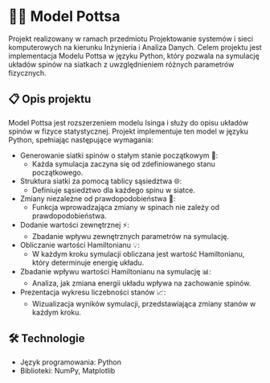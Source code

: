 # 🧑‍💻 Model Pottsa
Projekt realizowany w ramach przedmiotu Projektowanie systemów i sieci komputerowych na kierunku Inżynieria i Analiza Danych. Celem projektu jest implementacja Modelu Pottsa w języku Python, który pozwala na symulację układów spinów na siatkach z uwzględnieniem różnych parametrów fizycznych.

## 📋 Opis projektu
Model Pottsa jest rozszerzeniem modelu Isinga i służy do opisu układów spinów w fizyce statystycznej. Projekt implementuje ten model w języku Python, spełniając następujące wymagania:
* Generowanie siatki spinów o stałym stanie początkowym 🧩:
   * Każda symulacja zaczyna się od zdefiniowanego stanu początkowego.
* Struktura siatki za pomocą tablicy sąsiedztwa 🌐:
   * Definiuje sąsiedztwo dla każdego spinu w siatce.
* Zmiany niezależne od prawdopodobieństwa 🔄:
   * Funkcja wprowadzająca zmiany w spinach nie zależy od prawdopodobieństwa.
* Dodanie wartości zewnętrznej ⚡:
   * Zbadanie wpływu zewnętrznych parametrów na symulację.
* Obliczanie wartości Hamiltonianu 💡:
   * W każdym kroku symulacji obliczana jest wartość Hamiltonianu, który determinuje energię układu.
* Zbadanie wpływu wartości Hamiltonianu na symulację 📊:
   * Analiza, jak zmiana energii układu wpływa na zachowanie spinów.
* Prezentacja wykresu liczebności stanów 📈:
   * Wizualizacja wyników symulacji, przedstawiająca zmiany stanów w każdym kroku.

## 🛠️ Technologie
* Język programowania: Python
* Biblioteki: NumPy, Matplotlib
